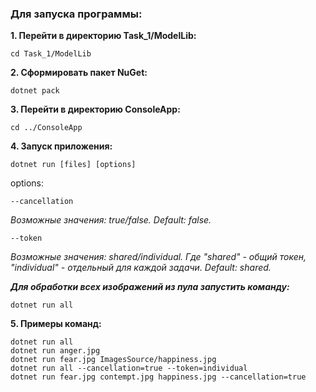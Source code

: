 ### **Для запуска программы:**
**1. Перейти в директорию Task_1/ModelLib:**
```
cd Task_1/ModelLib
```

**2. Сформировать пакет NuGet:**
```
dotnet pack
```

**3. Перейти в директорию ConsoleApp:**
```
cd ../ConsoleApp
```

**4. Запуск приложения:**
```
dotnet run [files] [options]
```
options:
```
--сancellation
```
*Возможные значения: true/false. Default: false.*

```
--token
```
*Возможные значения: shared/individual. Где "shared" - общий токен, "individual" - отдельный для каждой задачи. Default: shared.*

***Для обработки всех изображений из пула запустить команду:***
```
dotnet run all
```
**5. Примеры команд:**
```
dotnet run all
dotnet run anger.jpg
dotnet run fear.jpg ImagesSource/happiness.jpg 
dotnet run all --cancellation=true --token=individual
dotnet run fear.jpg contempt.jpg happiness.jpg --cancellation=true
```